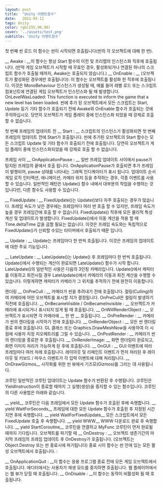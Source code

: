 ```yaml
---
layout: post
title:  "Unity 이벤트함수"
date:   2021-05-11 
tags: Unity
color: rgb(255,90,90)
cover: '../assets/test.png'
subtitle: 'Unity 이벤트함수'
---
```



첫 번째 씬 로드
이 함수는 씬이 시작되면 호출됩니다(씬의 각 오브젝트에 대해 한 번).

__ Awake : __이 함수는 항상 Start 함수의 이전 및 프리팹의 인스턴스화 직후에 호출됩니다. (만약 게임 오브젝트가 시작할 때 무효인 경우, 활성화되거나 연결된 하나의 스크립트 함수가 호출될 때까지, Awake는 호출되지 않습니다.)
__ OnEnable : __ (오브젝트가 활성화된 경우에만 호출됩니다): 이 함수는 오브젝트를 활성화 한 직후에 호출됩니다. 이것은 MonoBehaviour 인스턴스가 생성될 때, 예를 들어 레벨 로드 또는 스크립트 컴포넌트에 연결된 게임 오브젝트가 인스턴스화 될 때 발생합니다.
OnLevelWasLoaded: This function is executed to inform the game that a new level has been loaded.
씬에 추가 된 오브젝트에서 모든 스크립트는 Start, Update 등기 기타 함수가 호출되기 전에 Awake와 OnEnable 함수가 호출되는 것에 주의하십시오. 당연히 오브젝트가 게임 플레이 중에 인스턴스화 되었을 때 강제로 호출할 수 없습니다.

첫 번째 프레임의 업데이트 전
__ Start : __ 스크립트의 인스턴스가 활성화되면 첫 번째 프레임의 업데이트 전에 Start가 호출됩니다.
씬에 추가된 오브젝트의 Start 함수는 모든 스크립트 Update 및 기타 함수가 호출되기 전에 호출됩니다. 당연히 오브젝트가 게임 플레이 중에 인스턴스화되었을 때 강제로 호출 할 수 없습니다.

프레임 사이
__ OnApplicationPause : __ 일반 프레임 업데이트 사이에서 pause가 탐지된 프레임의 끝에서 호출 됩니다. OnApplicationPause가 호출되면 추가 프레임이 발행되어, pause 상태를 나타내는 그래픽 인디케이터가 표시 됩니다.
업데이트 순서
게임 로직 인터랙션, 애니메이션, 카메라 위치 등을 추적하는 경우, 각종 이벤트를 사용할 수 있습니다. 일반적인 패턴은 Update() 함수 내에서 대부분의 작업을 수행하는 것입니다만, 다른 함수도 사용할 수 있습니다.

__ FixedUpdate : __ FixedUpdate()는 Update()보다 자주 호출되는 경우가 많습니다.
 프레임 속도가 낮은 경우에는 프레임마다 여러 번 호출 할 수 있지만, 프레임 속도가 높을 경우 프레임간에 호출 할 수 없습니다. 
FixedUpdate() 직후에 모든 물리적 특성 계산 및 업데이트가 발생합니다. FixedUpdate()에서 이동 계산을 적용 할 때 Time.deltaTime 값을 곱할 필요는 없습니다. 
이것은 프레임 속도와는 독립적으로 FixedUpdate()가 신뢰할 수있는 타이머에서 호출되기 때문 입니다.

__ Update : __ Update는 프레임마다 한 번씩 호출됩니다. 이것은 프레임의 업데이트에 대한 주요 기능입니다.

__ LateUpdate : __ LateUpdate()는 Update() 후 프레임마다 한 번씩 호출됩니다. Update()에서 수행되는 계산이 완료되면 LateUpdate() 함수가 시작 합니다. LateUpdate()의 일반적인 사용은 다음의 3인칭 카메라입니다. Update()에서 캐릭터를 이동하고 회전시킬 경우 LateUpdate()에서 카메라의 이동과 회전 계산을 수행할 수 있습니다. 이렇게하면 캐릭터가 카메라가 그 위치를 추적하기 전에 완전히 이동합니다.

렌더링
__ OnPreCull : __ 카메라가 씬을 추려내기 전에 호출됩니다. 컬링(Culling)하여 카메라에 어떤 오브젝트를 표시할 지가 결정됩니다. OnPreCull은 컬링이 발생하기 직전에 호출됩니다.
__ OnBecameVisible / OnBecameInvisible : __ 오브젝트가 카메라에 표시되거나 표시되지 않게 될 때 호출됩니다.
__ OnWillRenderObject : __ 오브젝트가 표시되면 각 카메라에 __ 한 번 __ 호출됩니다.
__ OnPreRender : __ 카메라가 씬의 렌더링을 시작하기 전에 호출됩니다.
__ OnRenderObject : __ 모든 씬 렌더링 종료 후에 호출됩니다. GL 클래스 또는 Graphics.DrawMeshNow을 사용하여 
이 시점에 사용자 지정 지오메트리를 그릴 수 있습니다.
__ OnPostRender : __ 카메라가 씬의 렌더링을 종료한 후 호출됩니다.
__ OnRenderImage: __ 화면 렌더링이 완료되고, 화면 이미지 처리가 가능하게 된 후에 호출됩니다.
__ OnGUI : __ GUI 이벤트에 따라 프레임마다 여러 차례 호출됩니다. 레이아웃 및 리페인트 이벤트가 먼저 처리된 후 레이아웃 및 키보드 / 마우스 이벤트가 각 입력 이벤트에 대해 처리됩니다.
__ OnDrawGizmos__ 시각화를 위한 씬 뷰에서 기즈모(Gizmos)를 그리는 데 사용됩니다.

코루틴
일반적인 코루틴 업데이트는 Update 함수가 반환된 후 수행됩니다. 
코루틴은 YieldInstruction이 종료할 때까지 그 실행(생성)을 중지할 수 있는 함수입니다. 코루틴의 다른 사용법은 아래와 같습니다.

__ yield__ 코루틴은 다음 프레임에서 모든 Update 함수가 호출된 후에 속행합니다.
__ yield WaitForSeconds__ 프레임에 대한 모든 Update 함수가 호출된 후 지정된 시간 지연 후에 속행합니다.
__ yield WaitForFixedUpdate__ 모든 스크립트에서 모든 FixedUpdate 호출 후 속행합니다.
__ yield WWW__ WWW 다운로드 완료 후 속행합니다.
__ yield StartCoroutine__ 코루틴을 연결하고 MyFunc 코루틴이 먼저 완료될 때까지 기다립니다.
오브젝트를 파기할 때
__ OnDestroy : __ 오브젝트 생존기간의 마지막 프레임의 프레임 업데이트 후 OnDestroy가 호출됩니다. (오브젝트는 Object.Destroy 또는 씬 종료시에 파기됩니다)
종료 시이 함수는 씬 안에 있는 모든 활성 오브젝트에서 호출됩니다. :

__ OnApplicationQuit : __이 함수는 응용 프로그램 종료 전에 모든 게임 오브젝트에서 호출됩니다. 에디터에서는 사용자가 재생 모드를 중지하면 호출됩니다. 웹 플레이어에서는 웹 뷰가 닫힐 때 호출됩니다.
__ OnDisable : __이 함수는 동작이 비활성화 될 때 호출됩니다.


